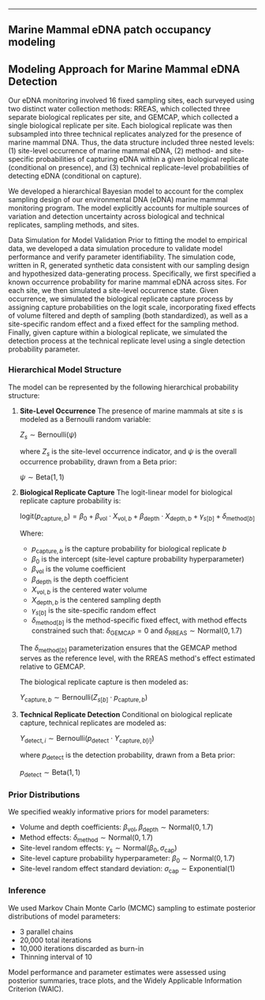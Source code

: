 
---
Marine Mammal eDNA patch occupancy modeling 
---


## Modeling Approach for Marine Mammal eDNA Detection

Our eDNA monitoring involved 16 fixed sampling sites, each surveyed using two distinct water collection methods: RREAS, which collected three separate biological replicates per site, and GEMCAP, which collected a single biological replicate per site. Each biological replicate was then subsampled into three technical replicates analyzed for the presence of marine mammal DNA. Thus, the data structure included three nested levels: (1) site-level occurrence of marine mammal eDNA, (2) method- and site-specific probabilities of capturing eDNA within a given biological replicate (conditional on presence), and (3) technical replicate-level probabilities of detecting eDNA (conditional on capture).

We developed a hierarchical Bayesian model to account for the complex sampling design of our environmental DNA (eDNA) marine mammal monitoring program. The model explicitly accounts for multiple sources of variation and detection uncertainty across biological and technical replicates, sampling methods, and sites.

Data Simulation for Model Validation
Prior to fitting the model to empirical data, we developed a data simulation procedure to validate model performance and verify parameter identifiability. The simulation code, written in R, generated synthetic data consistent with our sampling design and hypothesized data-generating process. Specifically, we first specified a known occurrence probability for marine mammal eDNA across sites. For each site, we then simulated a site-level occurrence state. Given occurrence, we simulated the biological replicate capture process by assigning capture probabilities on the logit scale, incorporating fixed effects of volume filtered and depth of sampling (both standardized), as well as a site-specific random effect and a fixed effect for the sampling method. Finally, given capture within a biological replicate, we simulated the detection process at the technical replicate level using a single detection probability parameter.


### Hierarchical Model Structure

The model can be represented by the following hierarchical probability structure:

1. **Site-Level Occurrence**
   The presence of marine mammals at site $s$ is modeled as a Bernoulli random variable:

   $Z_s \sim \text{Bernoulli}(\psi)$

   where $Z_s$ is the site-level occurrence indicator, and $\psi$ is the overall occurrence probability, drawn from a Beta prior:

   $\psi \sim \text{Beta}(1,1)$

2. **Biological Replicate Capture**
   The logit-linear model for biological replicate capture probability is:

   $\text{logit}(p_{\text{capture},b}) = \beta_0 + \beta_{\text{vol}} \cdot X_{\text{vol},b} + \beta_{\text{depth}} \cdot X_{\text{depth},b} + \gamma_{s[b]} + \delta_{\text{method}[b]}$

   Where:
   - $p_{\text{capture},b}$ is the capture probability for biological replicate $b$
   - $\beta_0$ is the intercept (site-level capture probability hyperparameter)
   - $\beta_{\text{vol}}$ is the volume coefficient
   - $\beta_{\text{depth}}$ is the depth coefficient
   - $X_{\text{vol},b}$ is the centered water volume
   - $X_{\text{depth},b}$ is the centered sampling depth
   - $\gamma_{s[b]}$ is the site-specific random effect
   - $\delta_{\text{method}[b]}$ is the method-specific fixed effect, with method effects constrained such that:
   $\delta_{\text{GEMCAP}} = 0$ and 
   $\delta_{\text{RREAS}} \sim \text{Normal}(0, 1.7)$
   
   
    The $\delta_{\text{method}[b]}$ parameterization ensures that the GEMCAP method serves as the reference level, with the RREAS method's effect estimated relative to GEMCAP.

   The biological replicate capture is then modeled as:

   $Y_{\text{capture},b} \sim \text{Bernoulli}(Z_{s[b]} \cdot p_{\text{capture},b})$

3. **Technical Replicate Detection**
   Conditional on biological replicate capture, technical replicates are modeled as:

   $Y_{\text{detect},i} \sim \text{Bernoulli}(p_{\text{detect}} \cdot Y_{\text{capture},b[i]})$

   where $p_{\text{detect}}$ is the detection probability, drawn from a Beta prior:

   $p_{\text{detect}} \sim \text{Beta}(1,1)$

### Prior Distributions

We specified weakly informative priors for model parameters:

- Volume and depth coefficients: $\beta_{\text{vol}}, \beta_{\text{depth}} \sim \text{Normal}(0, 1.7)$
- Method effects: $\delta_{\text{method}} \sim \text{Normal}(0, 1.7)$
- Site-level random effects: $\gamma_s \sim \text{Normal}(\beta_0, \sigma_{\text{cap}})$
- Site-level capture probability hyperparameter: $\beta_0 \sim \text{Normal}(0, 1.7)$
- Site-level random effect standard deviation: $\sigma_{\text{cap}} \sim \text{Exponential}(1)$

### Inference

We used Markov Chain Monte Carlo (MCMC) sampling to estimate posterior distributions of model parameters:
- 3 parallel chains 
- 20,000 total iterations
- 10,000 iterations discarded as burn-in
- Thinning interval of 10

Model performance and parameter estimates were assessed using posterior summaries, trace plots, and the Widely Applicable Information Criterion (WAIC).


